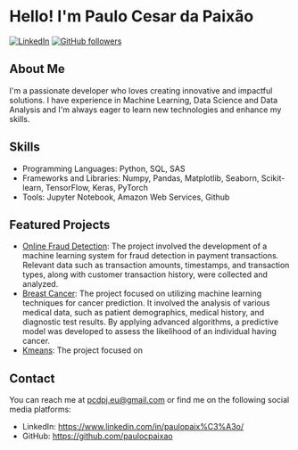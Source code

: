 # Hello! I'm Paulo Cesar da Paixão

[![LinkedIn](https://img.shields.io/badge/-LinkedIn-blue?style=flat-square&logo=linkedin&logoColor=white&link=https://www.linkedin.com/in/paulopaix%C3%A3o/)](https://www.linkedin.com/in/paulopaix%C3%A3o/)
[![GitHub followers](https://img.shields.io/github/followers/paulocpaixao?label=Follow&style=social)](https://github.com/paulocpaixao)

## About Me
I'm a passionate developer who loves creating innovative and impactful solutions. I have experience in Machine Learning, Data Science and Data Analysis and I'm always eager to learn new technologies and enhance my skills.

## Skills

- Programming Languages: Python, SQL, SAS
- Frameworks and Libraries: Numpy, Pandas, Matplotlib, Seaborn, Scikit-learn, TensorFlow, Keras, PyTorch
- Tools: Jupyter Notebook, Amazon Web Services, Github

## Featured Projects

- [Online Fraud Detection](https://github.com/paulocpaixao/fraud_detection/blob/main/fraud_detection.ipynb): The project involved the development of a machine learning system for fraud detection in payment transactions. Relevant data such as transaction amounts, timestamps, and transaction types, along with customer transaction history, were collected and analyzed. 
- [Breast Cancer](https://github.com/paulocpaixao/breast_cancer/blob/main/load_breast_cancer.ipynb): The project focused on utilizing machine learning techniques for cancer prediction. It involved the analysis of various medical data, such as patient demographics, medical history, and diagnostic test results. By applying advanced algorithms, a predictive model was developed to assess the likelihood of an individual having cancer.
- [Kmeans](https://github.com/paulocpaixao/kmeans_elbow_and_silhouette/blob/main/Kmeans_Clustering_Using_Elbow_and_Silhouette.ipynb): The project focused on 

## Contact

You can reach me at pcdpj.eu@gmail.com or find me on the following social media platforms:

- LinkedIn: https://www.linkedin.com/in/paulopaix%C3%A3o/
- GitHub: https://github.com/paulocpaixao
